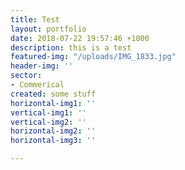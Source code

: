 ```yaml
---
title: Test
layout: portfolio
date: 2018-07-22 19:57:46 +1000
description: this is a test
featured-img: "/uploads/IMG_1833.jpg"
header-img: ''
sector:
- Commerical
created: some stuff
horizontal-img1: ''
vertical-img1: ''
vertical-img2: ''
horizontal-img2: ''
horizontal-img3: ''

---
```

